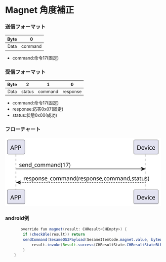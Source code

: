 # Magnet 角度補正

### 送信フォーマット
| Byte | 0 |
|:----:|:----:|
| Data |   command |
- command:命令17(固定)


### 受信フォーマット
| Byte | 2 | 1 | 0 |
|:----:|:----:|:----:|:----:|
| Data | status | command | response  |
- command:命令17(固定)
- response:応答0x07(固定)
- status:状態0x00(成功) 
### フローチャート
![v](magnet.svg)





### android例
``` java
       override fun magnet(result: CHResult<CHEmpty>) {
        if (checkBle(result)) return
        sendCommand(SesameOS3Payload(SesameItemCode.magnet.value, byteArrayOf()), DeviceSegmentType.cipher) { res ->
            result.invoke(Result.success(CHResultState.CHResultStateBLE(CHEmpty())))
        }
    }
```

